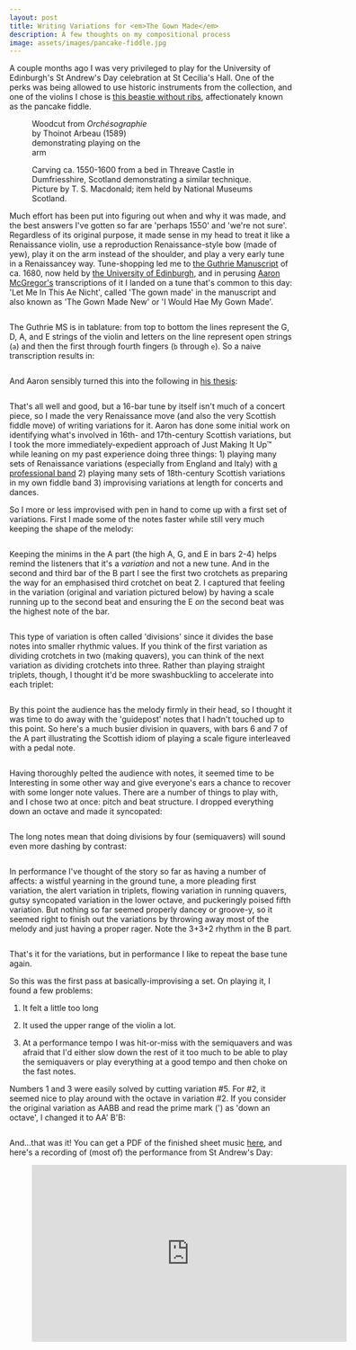 ```yaml
---
layout: post
title: Writing Variations for <em>The Gown Made</em>
description: A few thoughts on my compositional process
image: assets/images/pancake-fiddle.jpg
---
```


A couple months ago I was very privileged to play for the University of Edinburgh's St Andrew's Day celebration at St
Cecilia's Hall. One of the perks was being allowed to use historic instruments from the collection, and one of the
violins I chose is [this beastie without ribs](https://collections.ed.ac.uk/stcecilias/record/96158), affectionately
known as the pancake fiddle.

<div class="image image-row">
  <figure class="half-image">
    <img src="/assets/images/orchesographie-fiddle.png" alt="" />
    <figcaption style='max-width: 220px'>Woodcut from <em>Orchésographie</em> by Thoinot Arbeau (1589) demonstrating playing on the arm</figcaption>
  </figure>
  <figure class="half-image">
    <img src="/assets/images/threave-castle-fiddle.jpg" alt="" />
    <figcaption>Carving ca. 1550-1600 from a bed in Threave Castle in Dumfriesshire, Scotland demonstrating a similar
    technique. Picture by T. S. Macdonald; item held by National Museums Scotland.</figcaption>
  </figure>
</div>

<div class="image">
</div>

Much effort has been put into figuring out when and why it was made, and the best answers I've gotten so far are
'perhaps 1550' and 'we're not sure'. Regardless of its original purpose, it made sense in my head to treat it like a
Renaissance violin, use a reproduction Renaissance-style bow (made of yew), play it on the arm instead of the shoulder,
and play a very early tune in a Renaissancey way. Tune-shopping led me to [the Guthrie Manuscript](https://hms.scot/manuscripts/sources/6/)
of ca. 1680, now held by [the University of
Edinburgh](https://images.is.ed.ac.uk/luna/servlet/detail/UoEwmm~2~2~55863~103592:Sermons-by-Mr--James-Guthrie%2C-1650-?qvq=q:repro_title%3D%22Sermons%20by%20Mr.%20James%20Guthrie%2C%201650-60%22&mi=1&trs=10),
and in perusing [Aaron McGregor's](https://fillocksfiddlers.com/) transcriptions of it I landed on a tune that's common
to this day: 'Let Me In This Ae Nicht', called 'The gown made' in the manuscript and also known as 'The Gown Made New'
or 'I Would Hae My Gown Made'.

<span class="image">
  <img src="/assets/images/gown-made-guthrie.png" alt="" />
</span>

The Guthrie MS is in tablature: from top to bottom the lines represent the G, D, A, and E strings of the violin and
letters on the line represent open strings (`a`) and then the first through fourth fingers (`b` through `e`). So a naive
transcription results in:


<span class="image">
  <img src="/assets/images/gown-made-transcription.png" alt="" />
</span>

And Aaron sensibly turned this into the following in [his thesis](https://theses.gla.ac.uk/81749/):


<span class="image">
  <img src="/assets/images/gown-made-mcgregor.png" alt="" />
</span>

That's all well and good, but a 16-bar tune by itself isn't much of a concert piece, so I made the very Renaissance move
(and also the very Scottish fiddle move) of writing variations for it. Aaron has done some initial work on identifying
what's involved in 16th- and 17th-century Scottish variations, but I took the more immediately-expedient approach of
Just Making It Up™ while leaning on my past experience doing three things: 1) playing many sets of Renaissance
variations (especially from England and Italy) with [a professional band](https://www.newberryconsort.org/) 2) playing
many sets of 18th-century Scottish variations in my own fiddle band 3) improvising variations at length for concerts and
dances.

So I more or less improvised with pen in hand to come up with a first set of variations. First I made some of the notes
faster while still very much keeping the shape of the melody:


<span class="imagemain">
  <img src="/assets/images/gown-made-var-1.png" alt="" />
</span>

Keeping the minims in the A part (the high A, G, and E in bars 2-4) helps remind the listeners that it's a *variation* and
not a new tune. And in the second and third bar of the B part I see the first two crotchets as preparing the way for an emphasised
third crotchet on beat 2. I captured that feeling in the variation (original and variation pictured below) by having a scale running up to
the second beat and ensuring the E *on* the second beat was the highest note of the bar.

<span class="imagemain">
  <img src="/assets/images/gown-made-var-1-gesture.png" alt="" />
</span>

This type of variation is often called 'divisions' since it divides the base notes into smaller rhythmic values. If you
think of the first variation as dividing crotchets in two (making quavers), you can think of the next variation as
dividing crotchets into three. Rather than playing straight triplets, though, I thought it'd be more swashbuckling to
accelerate into each triplet:

<span class="imagemain">
  <img src="/assets/images/gown-made-var-2.png" alt="" />
</span>

By this point the audience has the melody firmly in their head, so I thought it was time to do away with the 'guidepost'
notes that I hadn't touched up to this point. So here's a much busier division in quavers, with bars 6 and 7 of the A
part illustrating the Scottish idiom of playing a scale figure interleaved with a pedal note.

<span class="imagemain">
  <img src="/assets/images/gown-made-var-3.png" alt="" />
</span>

Having thoroughly pelted the audience with notes, it seemed time to be Interesting in some other way and give everyone's
ears a chance to recover with some longer note values. There are a number of things to play with, and I chose two at
once: pitch and beat structure. I dropped everything down an octave and made it syncopated:

<span class="imagemain">
  <img src="/assets/images/gown-made-var-4.png" alt="" />
</span>

The long notes mean that doing divisions by four (semiquavers) will sound even more dashing by contrast:

<span class="imagemain">
  <img src="/assets/images/gown-made-var-5.png" alt="" />
</span>

In performance I've thought of the story so far as having a number of affects: a wistful yearning in the ground
tune, a more pleading first variation, the alert variation in triplets, flowing variation in running quavers, gutsy
syncopated variation in the lower octave, and puckeringly poised fifth variation. But nothing so far seemed properly
dancey or groove-y, so it seemed right to finish out the variations by throwing away most of the melody and just having
a proper rager. Note the 3+3+2 rhythm in the B part.

<span class="imagemain">
  <img src="/assets/images/gown-made-var-6.png" alt="" />
</span>

That's it for the variations, but in performance I like to repeat the base tune again.

So this was the first pass at basically-improvising a set. On playing it, I found a few problems:

1. It felt a little too long

2. It used the upper range of the violin a lot.

3. At a performance tempo I was hit-or-miss with the semiquavers and was afraid that I'd either slow down the rest of it
   too much to be able to play the semiquavers or play everything at a good tempo and then choke on the fast notes.

Numbers 1 and 3 were easily solved by cutting variation #5. For #2, it seemed nice to play around with the octave in
variation #2. If you consider the original variation as AABB and read the prime mark (') as 'down an octave', I changed
it to AA' B'B:

<span class="imagemain">
  <img src="/assets/images/gown-made-var-2-octaves.png" alt="" />
</span>

And…that was it! You can get a PDF of the finished sheet music [here](/assets/sheet-music/gown-made.pdf), and here's
a recording of (most of) the performance from St Andrew's Day:

<div class="video-player">
  <figure>
    <iframe width="560" height="315" src="https://www.youtube.com/embed/n64Ag2HqVAo" title="YouTube video player" frameborder="0" allow="accelerometer; autoplay; clipboard-write; encrypted-media; gyroscope; picture-in-picture" allowfullscreen></iframe>
  </figure>
</div>
